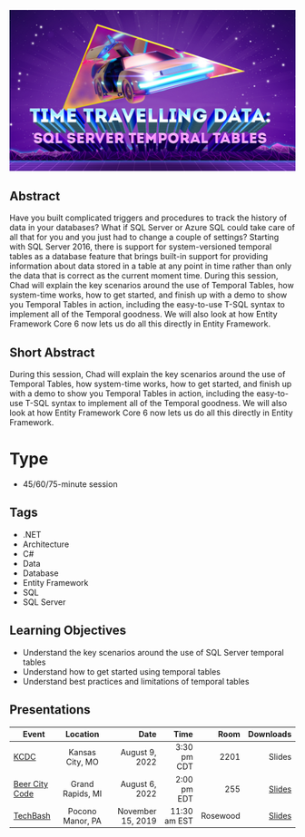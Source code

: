 ![Time Travelling Data: SQL Server Temporal Tables](Thumbnail.jpg)

## Abstract
Have you built complicated triggers and procedures to track the history of data in your databases? What if SQL Server or Azure SQL could take care of all that for you and you just had to change a couple of settings? Starting with SQL Server 2016, there is support for system-versioned temporal tables as a database feature that brings built-in support for providing information about data stored in a table at any point in time rather than only the data that is correct as the current moment time. During this session, Chad will explain the key scenarios around the use of Temporal Tables, how system-time works, how to get started, and finish up with a demo to show you Temporal Tables in action, including the easy-to-use T-SQL syntax to implement all of the Temporal goodness. We will also look at how Entity Framework Core 6 now lets us do all this directly in Entity Framework.

## Short Abstract
During this session, Chad will explain the key scenarios around the use of Temporal Tables, how system-time works, how to get started, and finish up with a demo to show you Temporal Tables in action, including the easy-to-use T-SQL syntax to implement all of the Temporal goodness. We will also look at how Entity Framework Core 6 now lets us do all this directly in Entity Framework.

# Type
* 45/60/75-minute session

## Tags
* .NET
* Architecture
* C#
* Data
* Database
* Entity Framework
* SQL
* SQL Server

## Learning Objectives
* Understand the key scenarios around the use of SQL Server temporal tables
* Understand how to get started using temporal tables
* Understand best practices and limitations of temporal tables

## Presentations

| Event | Location | Date | Time | Room | Downloads |
|-------|:--------:|-----:|-----:|-----:|----------:|
| [KCDC](https://www.kcdc.info/agenda) | Kansas City, MO | August 9, 2022 | 3:30 pm CDT | 2201 | S[](Presentations/TimeTravellingData_KCDC2022.pdf)lides | 
| [Beer City Code](https://www.beercitycode.com/) | Grand Rapids, MI | August 6, 2022 | 2:00 pm EDT | 255 | [Slides](Presentations/TimeTravellingData_BeerCityCode2022.pdf) | 
| [TechBash](https://techbash.com/2019-schedule) | Pocono Manor, PA | November 15, 2019 | 11:30 am EST | Rosewood | [Slides](Presentations/TimeTravelingTables-TechBash2019.pdf) | 